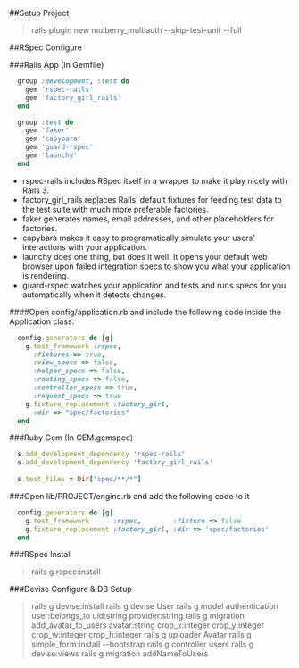 ##Setup Project

> rails plugin new mulberry_multiauth --skip-test-unit --full

##RSpec Configure

###Rails App (In Gemfile)
~~~ruby
  group :development, :test do 
    gem 'rspec-rails' 
    gem 'factory_girl_rails' 
  end 

  group :test do 
    gem 'faker' 
    gem 'capybara' 
    gem 'guard-rspec' 
    gem 'launchy' 
  end
~~~

* rspec-rails includes RSpec itself in a wrapper to make it play nicely with Rails 3.
* factory_girl_rails replaces Rails’ default fixtures for feeding test data to the test suite with much more preferable factories.
* faker generates names, email addresses, and other placeholders for factories.
* capybara makes it easy to programatically simulate your users’ interactions with your application.
* launchy does one thing, but does it well: It opens your default web browser upon failed integration specs to show you what your application is rendering.
* guard-rspec watches your application and tests and runs specs for you automatically when it detects changes.


####Open config/application.rb and include the following code inside the Application class:

~~~ruby
  config.generators do |g| 
    g.test_framework :rspec, 
      :fixtures => true, 
      :view_specs => false, 
      :helper_specs => false, 
      :routing_specs => false, 
      :controller_specs => true, 
      :request_specs => true 
    g.fixture_replacement :factory_girl, 
      :dir => "spec/factories" 
  end
~~~

###Ruby Gem (In GEM.gemspec)
~~~ruby
  s.add_development_dependency 'rspec-rails'
  s.add_development_dependency 'factory_girl_rails'
  
  s.test_files = Dir["spec/**/*"]
~~~

###Open lib/PROJECT/engine.rb and add the following code to it
~~~ruby
  config.generators do |g|
    g.test_framework      :rspec,        :fixture => false
    g.fixture_replacement :factory_girl, :dir => 'spec/factories'
  end
~~~



###RSpec Install
> rails g rspec:install

###Devise Configure & DB Setup

> rails g devise:install
> rails g devise User
> rails g model authentication user:belongs_to uid:string provider:string
> rails g migration add_avatar_to_users avatar:string crop_x:integer crop_y:integer crop_w:integer crop_h:integer
> rails g uploader Avatar
> rails g simple_form:install --bootstrap
> rails g controller users
> rails g devise:views
> rails g migration addNameToUsers


